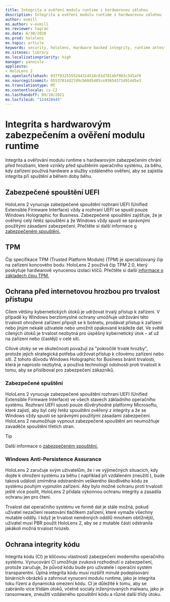 ```yaml
---
title: Integrita a ověření modulu runtime s hardwarovou zálohou
description: Integrita a ověření modulu runtime s hardwarovou zálohou
author: evmill
ms.author: v-evmill
ms.reviewer: tagran
ms.date: 6/30/2020
ms.prod: hololens
ms.topic: article
keywords: security, hololens, Hardware backed integrity, runtime attestation, UEFI, UEFI secure boot, secure boot, TPM, threat protection, Windows Anti-Persistence Assurance, code integrity, code protection,
ms.sitesec: library
ms.localizationpriority: high
manager: yannisle
appliesto:
- HoloLens 2
ms.openlocfilehash: 037f9325555244314518c81d7814bf983c345af6
ms.sourcegitcommit: 05537014d27d9cb60d5485ce93654371d914d5e3
ms.translationtype: MT
ms.contentlocale: cs-CZ
ms.lasthandoff: 09/10/2021
ms.locfileid: "124428445"
---
```

# <a name="hardware-backed-integrity-and-runtime-attestation"></a>Integrita s hardwarovým zabezpečením a ověření modulu runtime

Integrita a ověřování modulu runtime s hardwarovým zabezpečením chrání před hrozbami, které vznikly před spuštěním operačního systému, za běhu, kdy zařízení používá hardware a služby vzdáleného ověření, aby se zajistila integrita při spuštění a během doby běhu.

## <a name="uefi-secure-boot"></a>Zabezpečené spouštění UEFI

HoloLens 2 vynucuje zabezpečené spouštění rozhraní UEFI (Unified Extensible Firmware Interface) vždy a rozhraní UEFI se spustí pouze Windows Holographic for Business.
Zabezpečené spouštění zajišťuje, že je ověřený celý řetěz spouštění a že Windows vždy spustí se správnými použitými zásadami zabezpečení. Přečtěte si další informace [o zabezpečeném spouštění.](/windows-hardware/design/device-experiences/oem-secure-boot)

## <a name="tpm"></a>TPM

Čip specifikace TPM (Trusted Platform Module) (TPM) je specializovaný čip na zařízení koncového bodu. HoloLens 2 používá čip TPM 2.0, který poskytuje hardwarově vynucenou izolaci klíčů. Přečtěte si další [informace o základech čipu TPM.](/windows/security/information-protection/tpm/tpm-fundamentals)

## <a name="persistence-access-threat-protection"></a>Ochrana před internetovou hrozbou pro trvalost přístupu

Cílem většiny kybernetických útoků je udržovat trvalý přístup k zařízení. V případě ky Windows berzlomyslné ochrany umožňuje udržování této trvalosti ohrožené zařízení připojit se k botnetu, prodávat přístup k zařízení nebo jiným nekalé uživatele nebo umožnit opakované krádeže dat. Ve světě cílených útoků je trvalost nezbytná pro úspěšný kybernetický útok – ať už na zařízení nebo (častěji) v celé síti.  

Cílové útoky se ve skutečnosti považují za "pokročilé trvalé hrozby", protože jejich strategická potřeba udržovat přístup k cílovému zařízení nebo síti. Z tohoto důvodu Windows Holographic for Business bránit trvalosti, která je naprosto nezbytná, a používá technologii odolnosti proti trvalosti k tomu, aby se přisliboval pro zabezpečení zákazníků.

### <a name="secure-boot"></a>Zabezpečené spuštění

HoloLens 2 vynucuje zabezpečené spouštění rozhraní UEFI (Unified Extensible Firmware Interface) ve všech stavech základního operačního systému. Rozhraní UEFI spustí pouze důvěryhodné platformy Microsoftu, které zajistí, aby byl celý řetěz spouštění ověřený z integrity a že se Windows vždy spustí se správnými použitými zásadami zabezpečení. HoloLens 2 neumožňuje vypnout zabezpečené spouštění ani neumožňuje zavaděče spouštění třetích stran.

> [!Tip]
> Další informace o [zabezpečeném spouštění.](/windows-hardware/design/device-experiences/oem-secure-boot)

### <a name="windows-anti-persistence-assurance"></a>Windows Anti-Persistence Assurance

HoloLens 2 zaručuje svým uživatelům, že i ve výjimečných situacích, kdy dojde k ohrožení systému za běhu ( například při vzdáleném zneužití ), bude taková událost zmírněna odstraněním veškerého škodlivého kódu ze systému pouhým vypnutím zařízení. Aby bylo možné ochranu proti trvalosti ještě více posílit, HoloLens 2 přidala výkonnou ochranu integrity a zasadila ochranu jen pro čtení.

Trvalost dat operačního systému ve formě dat je stále možná, pokud uživatel nezačlení resetování tlačítkem zařízení, které vymaže všechny mutable oddíly. I když je trvalost neměnných oddílů mnohem obtížnější, uživatel musí PBR použít HoloLens 2, aby se z mutable částí odstranila jakákoli možná trvalost hrozeb.

## <a name="code-integrity-protection"></a>Ochrana integrity kódu

Integrita kódu (CI) je klíčovou vlastností zabezpečení moderního operačního systému. Vynucování CI umožňuje zvuková rozhodnutí o zabezpečení, protože zaručuje, že původ kódu bude pro uživatele i operační systém transparentní. Úplná integrita kódu musí rozšířit minulé podepisování binárních obrázků a zahrnout vynucení modulu runtime, jako je integrita toku řízení a dynamická omezení kódu. CI je důležité k tomu, aby se zabránilo více třídám útoků, včetně socialy inženýrovaných malwaru, jako je ransomware, zneužití vzdáleného spouštění kódu a různé další třídy útoku.
